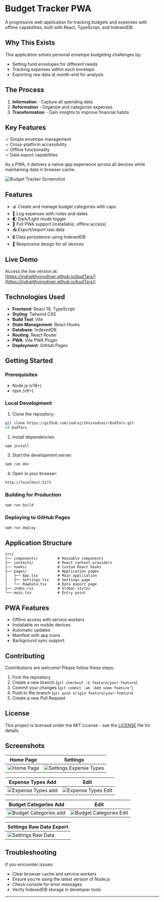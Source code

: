# Budget Tracker PWA

A progressive web application for tracking budgets and expenses with offline capabilities, built with React, TypeScript, and IndexedDB.

## Why This Exists

This application solves personal envelope budgeting challenges by:
- Setting fund envelopes for different needs
- Tracking expenses within each envelope
- Exporting raw data at month-end for analysis

## The Process

1. **Information** - Capture all spending data
2. **Reformation** - Organize and categorize expenses
3. **Transformation** - Gain insights to improve financial habits

## Key Features

✓ Simple envelope management  
✓ Cross-platform accessibility  
✓ Offline functionality  
✓ Data export capabilities  

As a PWA, it delivers a native app experience across all devices while maintaining data in browser cache.

![Budget Tracker Screenshot](public/images/HomeScreen.png)

## Features

- 📊 Create and manage budget categories with caps
- 💸 Log expenses with notes and dates
- 🌓 Dark/Light mode toggle
- 📲 Full PWA support (installable, offline access)
- 📥 Export/import raw data
- 🔒 Data persistence using IndexedDB
- 📱 Responsive design for all devices

## Live Demo

Access the live version at:  
[https://indrajithvinodnair.github.io/budTars/](https://indrajithvinodnair.github.io/budTars/)

## Technologies Used

- **Frontend**: React 19, TypeScript
- **Styling**: Tailwind CSS
- **Build Tool**: Vite
- **State Management**: React Hooks
- **Database**: IndexedDB
- **Routing**: React Router
- **PWA**: Vite PWA Plugin
- **Deployment**: GitHub Pages

## Getting Started

### Prerequisites

- Node.js (v18+)
- npm (v9+)

### Local Development

1. Clone the repository:
```bash
git clone https://github.com/indrajithvinodnair/budTars.git
cd budTars
```

2. Install dependencies:
```bash
npm install
```

3. Start the development server:
```bash
npm run dev
```

4. Open in your browser:
```
http://localhost:5173
```

### Building for Production

```bash
npm run build
```

### Deploying to GitHub Pages

```bash
npm run deploy
```

## Application Structure

```
src/
├── components/         # Reusable components
├── contexts/           # React context providers
├── hooks/              # Custom React hooks
├── pages/              # Application pages
│   ├── App.tsx         # Main application
│   ├── Settings.tsx    # Settings page
│   └── RawData.tsx     # Data export page
├── index.css           # Global styles
└── main.tsx            # Entry point
```

## PWA Features

- Offline access with service workers
- Installable on mobile devices
- Automatic updates
- Manifest with app icons
- Background sync support

## Contributing

Contributions are welcome! Please follow these steps:

1. Fork the repository
2. Create a new branch (`git checkout -b feature/your-feature`)
3. Commit your changes (`git commit -am 'Add some feature'`)
4. Push to the branch (`git push origin feature/your-feature`)
5. Create a new Pull Request

## License

This project is licensed under the MIT License - see the [LICENSE](LICENSE) file for details.

## Screenshots

| Home Page | Settings
|-------------------|-------
| ![Home Page](public/images/HomeScreen.png) | ![Settings Expense Types](public/images/ExpenseTypes.png) 

| Expense Types Add | Edit
|-------------------|-------
 | ![Expense Types add](public/images/ExpenseTypes.png) | ![Expense Types Edit](public/images/ExpenseTypesEdit.png)

 | Budget Categories Add | Edit
|------------------------|-------
 | ![Budget Categories add](public/images/budgetCaps.png) | ![Budget Categories Edit](public/images/budgetCapsDelete.png)

 | Settings Raw Data Export
|------------------
 | ![Settings Raw Data](public/images/SettingsRawData.png)

## Troubleshooting

If you encounter issues:
- Clear browser cache and service workers
- Ensure you're using the latest version of Node.js
- Check console for error messages
- Verify IndexedDB storage in developer tools

---
